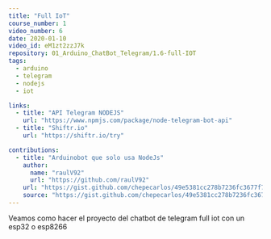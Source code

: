```yaml
---
title: "Full IoT"
course_number: 1
video_number: 6
date: 2020-01-10
video_id: eM1zt2zzJ7k
repository: 01_Arduino_ChatBot_Telegram/1.6-full-IOT
tags:
  - arduino
  - telegram
  - nodejs
  - iot

links:
  - title: "API Telegram NODEJS"
    url: "https://www.npmjs.com/package/node-telegram-bot-api"
  - title: "Shiftr.io"
    url: "https://shiftr.io/try"

contributions:
  - title: "Arduinobot que solo usa NodeJs"
    author:
      name: "raulV92"
      url: "https://github.com/raulV92"
    url: "https://gist.github.com/chepecarlos/49e5381cc278b7236fc3677f78c0e210"
    source: "https://gist.github.com/chepecarlos/49e5381cc278b7236fc3677f78c0e210"
---
```


Veamos como hacer el proyecto del chatbot de telegram full iot con un esp32 o esp8266
